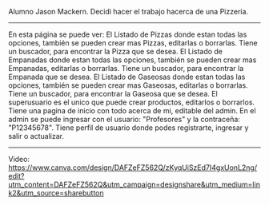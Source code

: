 Alumno Jason Mackern. 
Decidi hacer el trabajo hacerca de una Pizzeria.
_________________________________________________________________________________________
En esta página se puede ver:
El Listado de Pizzas donde estan todas las opciones, también se pueden crear mas Pizzas, editarlas o borrarlas.
Tiene un buscador, para encontrar la Pizza que se desea.
El Listado de Empanadas donde estan todas las opciones, también se pueden crear mas Empanadas, editarlas o borrarlas.
Tiene un buscador, para encontrar la Empanada que se desea.
El Listado de Gaseosas donde estan todas las opciones, también se pueden crear mas Gaseosas, editarlas o borrarlas.
Tiene un buscador, para encontrar la Gaseosa que se desea.
El superusuario es el unico que puede crear productos, editarlos o borrarlos.
Tiene una pagina de inicio con todo acerca de mi, editable del admin.
En el admin se puede ingresar con el usuario: "Profesores" y la contraceña: "P12345678".
Tiene perfil de usuario donde podes registrarte, ingresar y salir o actualizar.
_________________________________________________________________________________________
Video: 
https://www.canva.com/design/DAFZeFZ562Q/zKyqUiSzEd7I4gxUonL2ng/edit?utm_content=DAFZeFZ562Q&utm_campaign=designshare&utm_medium=link2&utm_source=sharebutton

